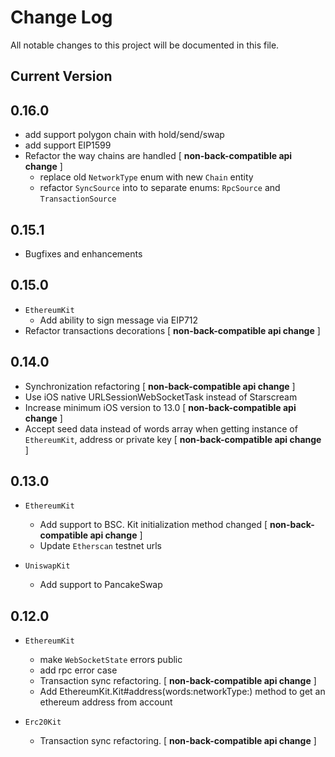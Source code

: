 # Change Log
All notable changes to this project will be documented in this file.

## Current Version

## 0.16.0

* add support polygon chain with hold/send/swap
* add support EIP1599
* Refactor the way chains are handled [ **non-back-compatible api change** ]
  * replace old `NetworkType` enum with new `Chain` entity 
  * refactor `SyncSource` into to separate enums: `RpcSource` and `TransactionSource`

## 0.15.1

* Bugfixes and enhancements

## 0.15.0

* `EthereumKit`
  * Add ability to sign message via EIP712
* Refactor transactions decorations [ **non-back-compatible api change** ]

## 0.14.0

* Synchronization refactoring [ **non-back-compatible api change** ]
* Use iOS native URLSessionWebSocketTask instead of Starscream
* Increase minimum iOS version to 13.0 [ **non-back-compatible api change** ]
* Accept seed data instead of words array when getting instance of `EthereumKit`, address or private key [ **non-back-compatible api change** ]

## 0.13.0

* `EthereumKit`
  * Add support to BSC. Kit initialization method changed [ **non-back-compatible api change** ]
  * Update `Etherscan` testnet urls

* `UniswapKit`
  * Add support to PancakeSwap
  

## 0.12.0
  
* `EthereumKit`
  * make `WebSocketState` errors public
  * add rpc error case
  * Transaction sync refactoring. [ **non-back-compatible api change** ]
  * Add EthereumKit.Kit#address(words:networkType:) method to get an ethereum address from account
  
* `Erc20Kit`
  * Transaction sync refactoring. [ **non-back-compatible api change** ]
 
